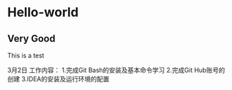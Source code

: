 # Hello-world
## Very Good
This is a test

3月2日 工作内容：
                        1.完成Git Bash的安装及基本命令学习
                        2.完成Git Hub账号的创建
                        3.IDEA的安装及运行环境的配置 

